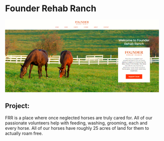 # Founder Rehab Ranch

![alt text](https://github.com/MathiasRauls/FounderRehabRanch/blob/main/Home.PNG)

## Project:

FRR is a place where once neglected horses are truly cared for. All of our passionate volunteers help with feeding, washing, grooming, each and every horse. All of our horses have roughly 25 acres of land for them to actually roam free.
